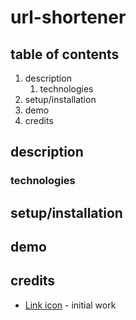 # url-shortener

## table of contents
1. description 
    1. technologies
2. setup/installation
3. demo
4. credits

## description

### technologies

## setup/installation

## demo

## credits
- [Link icon](https://icon-icons.com/icon/chain-connect-hyper-internet-link-security-web/127072) - initial work